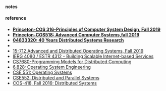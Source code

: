 #### notes


#### reference
* **[Princeton-COS 316-Principles of Computer System Design, Fall 2019](https://www.cs.princeton.edu/courses/archive/fall19/cos316/#lectures)**
* **[Princeton-COS518: Advanced Computer Systems,fall 2019](https://www.cs.princeton.edu/courses/archive/fall19/cos418/518.html)**
* **[04833320: 40 Years Distributed Systems Research](http://soar.group/DistSys/Summer17/syllabus.html)**
* 
* [15-712 Advanced and Distributed Operating Systems, Fall 2019](https://www.cs.cmu.edu/~15712/syllabus.html) 
* [IERG 4080 / ESTR 4312 - Building Scalable Internet-based Services](http://ierg4080.albertauyeung.com/) 
* [CS7680-Programming Models for Distributed Computing](http://heather.miller.am/teaching/cs7680/)
* [6.828: Operating System Engineering](https://pdos.csail.mit.edu/6.828/2016/schedule.html)
* [CSE 551: Operating Systems](http://courses.cs.washington.edu/courses/cse551/15sp/#schedule)
* [CSE552: Distributed and Parallel Systems](https://courses.cs.washington.edu/courses/cse552/13au/calendar/lecturelist.html)
* [COS-418, Fall 2016: Distributed Systems](http://www.cs.princeton.edu/courses/archive/fall16/cos418/index.html)
